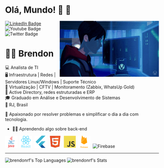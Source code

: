 # Olá, Mundo! 👋 🤪


<img src = "banner.gif" width = "325px" align = "right">

  <div id="badges">
  <a href = "https://www.linkedin.com/in/brendon-rufino-0805051a2">
    <img src="https://img.shields.io/badge/LinkedIn-blue?style=for-the-badge&logo=linkedin&logoColor=white" alt="LinkedIn Badge"/>
  </a>
  <img src="https://img.shields.io/badge/YouTube-red?style=for-the-badge&logo=youtube&logoColor=white" alt="Youtube Badge"/>
  <img src="https://img.shields.io/badge/Twitter-blue?style=for-the-badge&logo=twitter&logoColor=white" alt="Twitter Badge"/>
</div>


# 👨‍💻 Brendon 

💻 Analista de TI   
🖥️ Infraestrutura | Redes | Servidores Linux/Windows | Suporte Técnico  
📡 Virtualização | CFTV | Monitoramento (Zabbix, WhatsUp Gold)  
🔧 Active Directory, redes estruturadas e ERP  
🎓 Graduado em Análise e Desenvolvimento de Sistemas  
📍 RJ, Brasil

🚀 Apaixonado por resolver problemas e simplificar o dia a dia com tecnologia.
- 👩‍💻 Aprendendo algo sobre back-end

<div>
  <img src="https://github.com/devicons/devicon/blob/master/icons/java/java-original-wordmark.svg" title="Java" alt="Java" width="40" height="40"/>&nbsp;
  <img src="https://github.com/devicons/devicon/blob/master/icons/react/react-original-wordmark.svg" title="React" alt="React" width="40" height="40"/>&nbsp;
  <img src="https://github.com/devicons/devicon/blob/master/icons/flutter/flutter-original.svg" title="Flutter" alt="Flutter" width="40" height="40"/>&nbsp;
  <img src="https://github.com/devicons/devicon/blob/master/icons/html5/html5-original.svg" title="HTML5" alt="HTML" width="40" height="40"/>&nbsp;
  <img src="https://github.com/devicons/devicon/blob/master/icons/javascript/javascript-original.svg" title="JavaScript" alt="JavaScript" width="40" height="40"/>&nbsp;
  <img src="https://github.com/devicons/devicon/blob/master/icons/firebase/firebase-plain-wordmark.svg" title="Firebase" alt="Firebase" width="40" height="40"/>&nbsp;
  <img src="https://github.com/devicons/devicon/blob/master/icons/php/php-plain-wordmark.svg" title="PHP" alt="Firebase" width="40" height="40"/>&nbsp;
</div>

---





![brendonrf's Top Languages](https://github-readme-stats.vercel.app/api/top-langs/?username=brendonrf&theme=radical&show_icons=true&hide_border=false&layout=compact)
![brendonrf's Stats](https://github-readme-stats.vercel.app/api?username=brendonrf&theme=radical&show_icons=true&hide_border=false&count_private=true)

